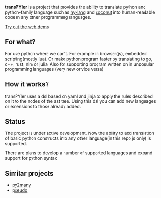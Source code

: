 **transPYler** is a project that provides the ability to translate python and python-family language such as
[hy-lang](https://github.com/hylang/hy) and [coconut](https://github.com/evhub/coconut)
into human-readable code in any other programming languages.

[Try out the web demo](https://alploskov.github.io/transPYler/demo/)

For what?
---------

For use python where we can't. For example in browser(js), embedded scripting(mostly lua).
Or make python program faster by translating to go, c++, rust, nim or julia.
Also for supporting program written on in unpopular programming languages (very new or vice versa)

How it works?
-------------

transPYler uses a dsl based on yaml and jinja to apply the rules described on it to the nodes of the ast tree. 
Using this dsl you can add new languages or extensions to those already added.

Status
------

The project is under active development.
Now the ability to add translation of basic python constructs into any other language(in this repo js only) is supported.

There are plans to develop a number of supported languages and expand support for python syntax

Similar projects
----------------

* [py2many](https://github.com/adsharma/py2many)
* [pseudo](https://github.com/pseudo-lang/pseudo)